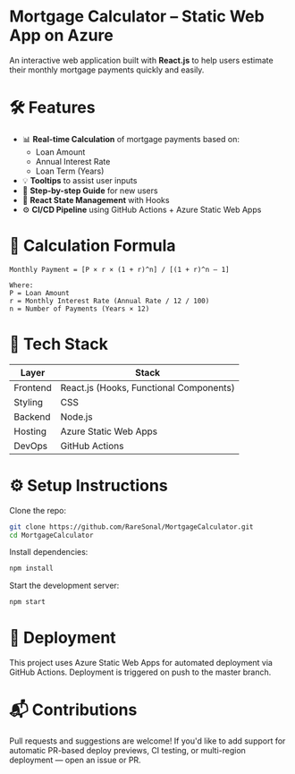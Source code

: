
# Mortgage Calculator – Static Web App on Azure 

An interactive web application built with **React.js** to help users estimate their monthly mortgage payments quickly and easily.

# 🛠 Features

- 📊 **Real-time Calculation** of mortgage payments based on:
  - Loan Amount
  - Annual Interest Rate
  - Loan Term (Years)
- 💡 **Tooltips** to assist user inputs
- 🧭 **Step-by-step Guide** for new users
- 🧪 **React State Management** with Hooks
- ⚙️ **CI/CD Pipeline** using GitHub Actions + Azure Static Web Apps

# 🧮 Calculation Formula

```text
Monthly Payment = [P × r × (1 + r)^n] / [(1 + r)^n – 1]

Where:
P = Loan Amount
r = Monthly Interest Rate (Annual Rate / 12 / 100)
n = Number of Payments (Years × 12)

```

# 🧰 Tech Stack

| Layer       | Stack                                            |
|-------------|--------------------------------------------------|
| Frontend    | React.js (Hooks, Functional Components)          |
| Styling     | CSS                                              |
| Backend     | Node.js                                          |
| Hosting     | Azure Static Web Apps                            |
| DevOps      | GitHub Actions                                   |

# ⚙️ Setup Instructions

Clone the repo:
```bash
git clone https://github.com/RareSonal/MortgageCalculator.git
cd MortgageCalculator
```

Install dependencies:
```bash
npm install
```

Start the development server:
```bash
npm start
```

# 🚢 Deployment

This project uses Azure Static Web Apps for automated deployment via GitHub Actions.
Deployment is triggered on push to the master branch.

# 📬 Contributions
Pull requests and suggestions are welcome! If you'd like to add support for automatic PR-based deploy previews, CI testing, or multi-region deployment — open an issue or PR.
